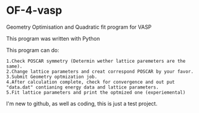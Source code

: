 # OF-4-vasp
Geometry Optimisation and Quadratic fit program for VASP

This program was written with Python

This program can do:

    1.Check POSCAR symmetry (Determin wether lattice paremeters are the same).
    2.Change lattice parameters and creat correspond POSCAR by your favor.
    3.Submit Geometry optmization job.
    4.After calculation complete, check for convergence and out put "data.dat" contianing energy data and lattice parameters.
    5.Fit lattice parameters and print the optmized one (experiemental)
  
  
I'm new to github, as well as coding, this is just a test project.
